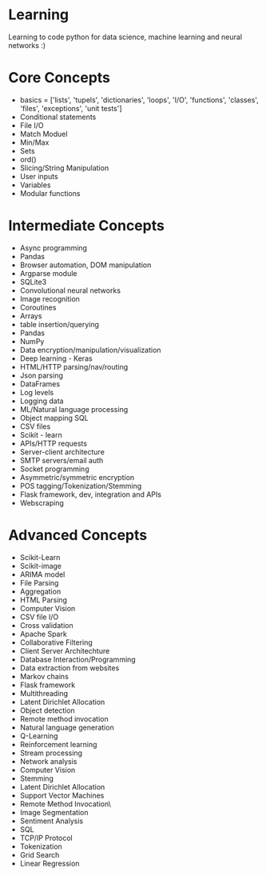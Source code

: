 # Learning  

Learning to code python for data science, machine learning and neural networks :)

# Core Concepts  

- basics = ['lists', 'tupels', 'dictionaries', 'loops', 'I/O', 'functions', 'classes', 'files', 'exceptions', 'unit tests']
- Conditional statements
- File I/O
- Match Moduel
- Min/Max
- Sets
- ord()
- Slicing/String Manipulation
- User inputs
- Variables
- Modular functions  

# Intermediate Concepts  

- Async programming
- Pandas
- Browser automation, DOM manipulation
- Argparse module
- SQLite3
- Convolutional neural networks
- Image recognition
- Coroutines
- Arrays
- table insertion/querying
- Pandas
- NumPy
- Data encryption/manipulation/visualization
- Deep learning - Keras
- HTML/HTTP parsing/nav/routing
- Json parsing
- DataFrames
- Log levels
- Logging data
- ML/Natural language processing
- Object mapping SQL
- CSV files
- Scikit - learn
- APIs/HTTP requests
- Server-client architecture
- SMTP servers/email auth
- Socket programming
- Asymmetric/symmetric encryption
- POS tagging/Tokenization/Stemming
- Flask framework, dev, integration and APIs
- Webscraping

# Advanced Concepts  

- Scikit-Learn
- Scikit-image
- ARIMA model
- File Parsing
- Aggregation
- HTML Parsing
- Computer Vision
- CSV file I/O
- Cross validation
- Apache Spark
- Collaborative Filtering
- Client Server Architechture
- Database Interaction/Programming
- Data extraction from websites
- Markov chains
- Flask framework
- Multithreading
- Latent Dirichlet Allocation
- Object detection
- Remote method invocation
- Natural language generation
- Q-Learning
- Reinforcement learning
- Stream processing
- Network analysis
- Computer Vision
- Stemming
- Latent Dirichlet Allocation
- Support Vector Machines
- Remote Method Invocation\
- Image Segmentation
- Sentiment Analysis
- SQL
- TCP/IP Protocol
- Tokenization
- Grid Search
- Linear Regression
